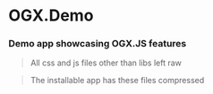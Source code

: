 # OGX.Demo
### Demo app showcasing OGX.JS features

> All css and js files other than libs left raw

> The installable app has these files compressed
